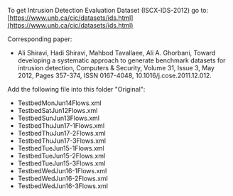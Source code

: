 To get Intrusion Detection Evaluation Dataset (ISCX-IDS-2012) go to: [https://www.unb.ca/cic/datasets/ids.html](https://www.unb.ca/cic/datasets/ids.html)

Corresponding paper:

- Ali Shiravi, Hadi Shiravi, Mahbod Tavallaee, Ali A. Ghorbani, Toward developing a systematic approach to generate benchmark datasets for intrusion detection, Computers & Security, Volume 31, Issue 3, May 2012, Pages 357-374, ISSN 0167-4048, 10.1016/j.cose.2011.12.012.

Add the following file into this folder "Original":

- TestbedMonJun14Flows.xml
- TestbedSatJun12Flows.xml
- TestbedSunJun13Flows.xml
- TestbedThuJun17-1Flows.xml
- TestbedThuJun17-2Flows.xml
- TestbedThuJun17-3Flows.xml
- TestbedTueJun15-1Flows.xml
- TestbedTueJun15-2Flows.xml
- TestbedTueJun15-3Flows.xml
- TestbedWedJun16-1Flows.xml
- TestbedWedJun16-2Flows.xml
- TestbedWedJun16-3Flows.xml